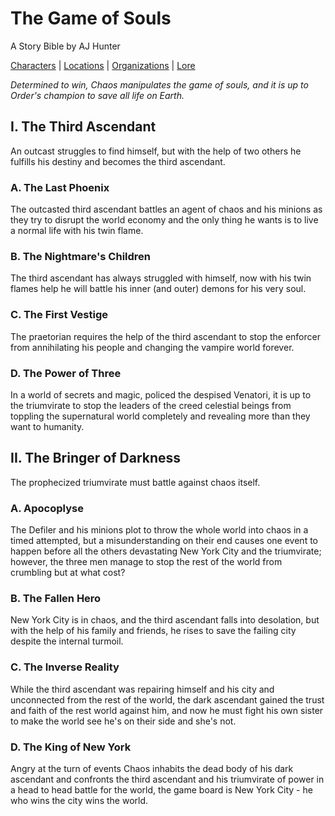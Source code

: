 # The Game of Souls

A Story Bible by AJ Hunter  

[Characters](/characters.md) | [Locations](/locations.md) | [Organizations](/organizations.md) | [Lore](/lore.md)

_Determined to win, Chaos manipulates the game of souls, and it is up to Order's champion to save all life on Earth._

## I. The Third Ascendant
An outcast struggles to find himself, but with the help of two others he fulfills his destiny and becomes the third ascendant.

### A. The Last Phoenix
The outcasted third ascendant battles an agent of chaos and his minions as they try to disrupt the world economy and the only thing he wants is to live a normal life with his twin flame.

### B. The Nightmare's Children
The third ascendant has always struggled with himself, now with his twin flames help he will battle his inner (and outer) demons for his very soul.

### C. The First Vestige
The praetorian requires the help of the third ascendant to stop the enforcer from annihilating his people and changing the vampire world forever.

### D. The Power of Three
In a world of secrets and magic, policed the despised Venatori, it is up to the triumvirate to stop the leaders of the creed celestial beings from toppling the supernatural world completely and revealing more than they want to humanity.

## II. The Bringer of Darkness
The prophecized triumvirate must battle against chaos itself.

### A. Apocoplyse
The Defiler and his minions plot to throw the whole world into chaos in a timed attempted, but a misunderstanding on their end causes one event to happen before all the others devastating New York City and the triumvirate; however, the three men manage to stop the rest of the world from crumbling but at what cost?

### B. The Fallen Hero
New York City is in chaos, and the third ascendant falls into desolation, but with the help of his family and friends, he rises to save the failing city despite the internal turmoil.

### C. The Inverse Reality
While the third ascendant was repairing himself and his city and unconnected from the rest of the world, the dark ascendant gained the trust and faith of the rest world against him, and now he must fight his own sister to make the world see he's on their side and she's not.

### D. The King of New York
Angry at the turn of events Chaos inhabits the dead body of his dark ascendant and confronts the third ascendant and his triumvirate of power in a head to head battle for the world, the game board is New York City - he who wins the city wins the world.

